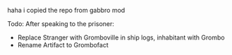 haha i copied the repo from gabbro mod

Todo:
After speaking to the prisoner:
- Replace Stranger with Gromboville in ship logs, inhabitant with Grombo
- Rename Artifact to Grombofact
